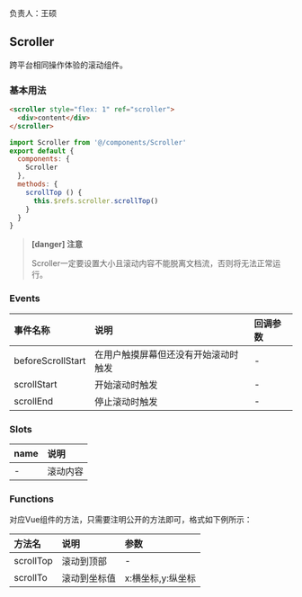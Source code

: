 负责人：王硕
## Scroller
跨平台相同操作体验的滚动组件。

### 基本用法
``` html
<scroller style="flex: 1" ref="scroller">
  <div>content</div>
</scroller>
```
```js
import Scroller from '@/components/Scroller'
export default {
  components: {
    Scroller
  },
  methods: {
    scrollTop () {
      this.$refs.scroller.scrollTop()
    }
  }
}
```
> **[danger] 注意**
>
> Scroller一定要设置大小且滚动内容不能脱离文档流，否则将无法正常运行。

### Events

|事件名称|说明|回调参数|
|:-----|:-----|:-----|
|beforeScrollStart|在用户触摸屏幕但还没有开始滚动时触发|-|
|scrollStart|开始滚动时触发|-|
|scrollEnd|停止滚动时触发|-|

### Slots

|name|说明|
|:-----|:-----|
|-|滚动内容|


### Functions
对应Vue组件的方法，只需要注明公开的方法即可，格式如下例所示：

|方法名|说明|参数|
|:-----|:-----|:-----|
|scrollTop|滚动到顶部|-|
|scrollTo|滚动到坐标值|x:横坐标,y:纵坐标|











